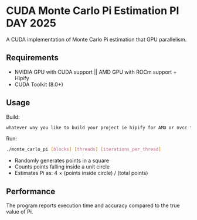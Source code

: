 # CUDA Monte Carlo Pi Estimation PI DAY 2025

A CUDA implementation of Monte Carlo Pi estimation that GPU parallelism.

## Requirements
- NVIDIA GPU with CUDA support || AMD GPU with ROCm support + Hipify
- CUDA Toolkit (8.0+)

## Usage

Build:
```bash
whatever way you like to build your project ie hipify for AMD or nvcc for NVIDIA
```

Run:
```bash
./monte_carlo_pi [blocks] [threads] [iterations_per_thread]
```

- Randomly generates points in a square
- Counts points falling inside a unit circle
- Estimates Pi as: 4 × (points inside circle) / (total points)

## Performance
The program reports execution time and accuracy compared to the true value of Pi.
